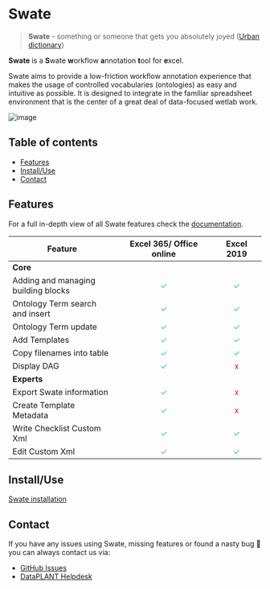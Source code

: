 # Swate

> **Swate** - something or someone that gets you absolutely joyed ([Urban dictionary](https://www.urbandictionary.com/define.php?term=swate))

**Swate** is a **S**wate **w**orkflow **a**nnotation **t**ool for **e**xcel.

Swate aims to provide a low-friction workflow annotation experience that makes the usage of controlled vocabularies (ontologies) as easy and intuitive as possible. It is designed to integrate in the familiar spreadsheet environment that is the center of a great deal of data-focused wetlab work.

![image](https://user-images.githubusercontent.com/39732517/135290851-cacd8626-2cc3-4c58-a343-c5ad037e3c5c.png)


<!-- TOC -->
## Table of contents

- [Features](#features)
- [Install/Use](#installuse)
- [Contact](#contact)

<!-- /TOC -->


## Features

For a full in-depth view of all Swate features check the [documentation](https://nfdi4plants.github.io/Swate-docs/).

Feature | Excel 365/ Office online  	| Excel 2019  	|
|---            |:---:	        |:---:	        |
|  **Core**     |  	            |
| Adding and managing <br> building blocks|<span style="color:#1FC2A7">✓</span>|<span style="color:#1FC2A7">✓</span>|
| Ontology Term search <br> and insert|<span style="color:#1FC2A7">✓</span>| <span style="color:#1FC2A7">✓</span>
| Ontology Term update | <span style="color:#1FC2A7">✓</span> |<span style="color:#1FC2A7">✓</span>|
| Add Templates|<span style="color:#1FC2A7">✓</span>|<span style="color:#1FC2A7">✓</span>
| Copy filenames into table| <span style="color:#1FC2A7">✓</span>| <span style="color:#1FC2A7">✓</span>
| Display DAG| <span style="color:#1FC2A7">✓</span>| <span style="color:#c21f3a">x</span>
|  **Experts**     |  	            |
| Export Swate information | <span style="color:#1FC2A7">✓</span>| <span style="color:#c21f3a">x</span>
| Create Template Metadata | <span style="color:#1FC2A7">✓</span>| <span style="color:#c21f3a">x</span>
| Write Checklist Custom Xml | <span style="color:#1FC2A7">✓</span>| <span style="color:#1FC2A7">✓</span>
| Edit Custom Xml | <span style="color:#1FC2A7">✓</span>| <span style="color:#1FC2A7">✓</span>


## Install/Use

[Swate installation](https://nfdi4plants.github.io/Swate-docs/docs/UserDocs/Docs01-Installing-Swate.html)


## Contact

If you have any issues using Swate, missing features or found a nasty bug :bug: you can always contact us via:

- [GitHub Issues](https://github.com/nfdi4plants/Swate/issues)
- [DataPLANT Helpdesk](https://support.nfdi4plants.org/?topic=Tools_Swate)

